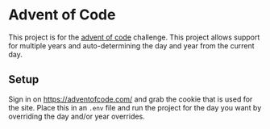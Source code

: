 # Advent of Code

This project is for the [advent of code](https://adventofcode.com/) challenge. This project allows support for multiple years and auto-determining the day and year from the current day.

## Setup

Sign in on https://adventofcode.com/ and grab the cookie that is used for the site. Place this in an `.env` file and run the project for the day you want by overriding the day and/or year overrides.
